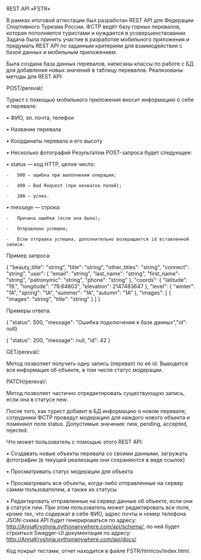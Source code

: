 REST API «FSTR»

В рамках итоговой аттестации был разработан REST API для Федерации Спортивного Туризма России. ФСТР ведёт базу горных перевалов, которая пополняется туристами и нуждается в усовершенствовании. Задача была принять участие в разработке мобильного приложения и придумать REST API по заданным критериям для взаимодействия с базой данных и мобильным приложением.

Была создана база данных перевалов, написаны классы по работе с БД для добавления новых значений в таблицу перевалов. Реализованы методы для REST API:

POST/pereval/:

Турист с помощью мобильного приложения вносит информацию о себе и перевале:

•	ФИО, эл. почта, телефон

•	Название перевала

•	Координаты перевала и его высоту

•	Несколько фотографий
Результатом POST-запроса будет следующее:

•	status — код HTTP, целое число:

	-	500 — ошибка при выполнении операции;

	-	400 — Bad Request (при нехватке полей);
 
 	-	200 — успех.
   
   •	message — строка:

   	-	Причина ошибки (если она была);
 
 	-	Отправлено успешно;

	-	Если отправка успешна, дополнительно возвращается id вставленной записи.
Пример запроса:

{ "beauty_title": "string", "title": "string", "other_titles": "string", "connect": "string", "user": { "email": "string", "last_name": "string", "first_name": "string", "patronymic": "string", "phone": "string" }, "coords": { "latitude": "19.", "longitude": "79.84803", "elevation": 2147483647 }, "level": { "winter": "1A", "spring": "1A", "summer": "1A", "autumn": "1A" }, "images": [ { "images": "string", "title": "string" } ] }

Примеры ответа:

{ "status": 500, "message": "Ошибка подключения к базе данных","id": null}

{ "status": 200, "message": null, "id": 42 }

GET/pereval/:

Метод позволяет получить одну запись (перевал) по её id. Выводится вся информация об объекте, в том числе статус модерации.

PATCH/pereval/:

Метод позволяет частично отредактировать существующую запись, если она в статусе new.

После того, как турист добавит в БД информацию о новом перевале, сотрудники ФСТР проведут модерацию для каждого нового объекта и поменяют поле status. Допустимые значения: new, pending, accepted, rejected.

Что может пользователь с помощью этого REST API:

•	Создавать новые объекты перевала со своими данными, загружать фотографии (в текущей реализации они сохраняются в виде ссылок)

•	Просматривать статус модерации для объекта

•	Просматривать все объекты, когда-либо отправленные на сервер самим пользователем, а также их статусы

•	Редактировать отправленные на сервер данные об объекте, если они в статусе new. 
	При этом пользователь может редактировать все поля, кроме тех, что содержат в себе ФИО, адрес почты и номер телефона
JSON-схема API будет генерироваться по адресу: http://AnnaKryshnia.pythonanywhere.com/api/schema/, по ней будет строиться Swagger-UI документация по адресу: http://AnnaKryshnia.pythonanywhere.com/api/docs/

Код покрыт тестами, отчет находится в файле FSTR/htmlcov/index.html.
